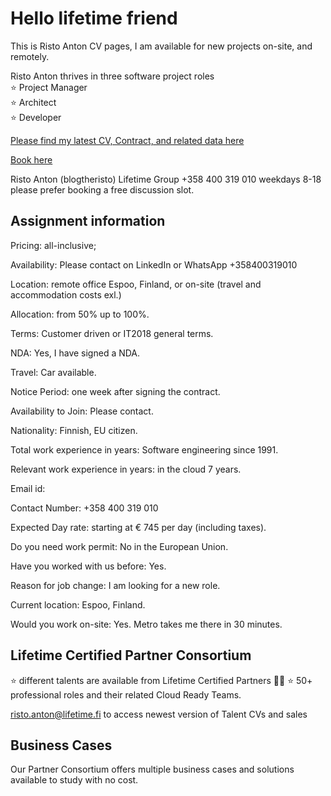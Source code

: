 # Hello lifetime friend  

This is Risto Anton CV pages, I am available for new projects
 on-site, and remotely.  

 Risto Anton thrives in three software project roles  
⭐ Project Manager  
⭐ Architect  
⭐ Developer  

[Please find my latest CV, Contract, and related data here](https://github.com/blogtheristo/CV)  

[Book here](https://outlook.office365.com/owa/calendar/LifetimeGroup@lifetimeconsulting.eu/bookings/)  


Risto Anton (blogtheristo)
Lifetime Group
+358 400 319 010 weekdays 8-18 please prefer booking a free discussion slot.  

## Assignment information

Pricing: all-inclusive;

Availability: Please contact on LinkedIn or WhatsApp +358400319010

Location: remote office Espoo, Finland,  or on-site (travel and accommodation costs exl.)

Allocation: from 50% up to 100%.

Terms: Customer driven or IT2018 general terms.

NDA: Yes, I have signed a NDA.

Travel: Car available.

Notice Period: one week after signing the contract.

Availability to Join: Please contact.

Nationality: Finnish, EU citizen.

Total work experience in years: Software engineering since 1991.

Relevant work experience in years: in the cloud 7 years.

Email id:

Contact Number: +358 400 319 010

Expected Day rate: starting at € 745 per day (including taxes).

Do you need work permit: No in the European Union.

Have you worked with us before: Yes.

Reason for job change: I am looking for a new role.

Current location: Espoo, Finland.

Would you work on-site: Yes. Metro takes me there in 30 minutes.

## Lifetime Certified Partner Consortium

⭐ different talents are available from Lifetime Certified Partners 👱‍♀️
⭐ 50+ professional roles and their related Cloud Ready Teams.

 risto.anton@lifetime.fi to access newest version of Talent CVs and sales
 
## Business Cases
Our Partner Consortium offers multiple business cases and solutions available to study with no cost. 

